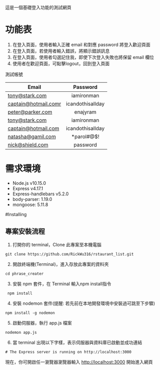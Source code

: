 這是一個基礎登入功能的測試網頁


# 功能表
1. 在登入頁面，使用者輸入正確 email 和對應 password 將登入歡迎頁面
1. 在登入頁面，若使用者輸入錯誤，將顯示錯誤訊息
1. 在登入頁面，使用者勾選記住我，即使下次登入失敗也將保留 email 欄位
1. 使用者在歡迎頁面，可點擊logout，回到登入頁面

測試帳號

| Email  | Password |
| ------------- |:-------------:|
| tony@stark.com| iamironman  |
| captain@hotmail.comr|icandothisallday|
| peter@parker.com|enajyram|
|tony@stark.com|iamironman|
|captain@hotmail.com|icandothisallday|
|natasha@gamil.com|	*parol#@$!|
|nick@shield.com|password|

# 需求環境
* Node.js v10.15.0
* Express v4.17.1
* Express-handlebars v5.2.0
* body-parser: 1.19.0
* mongoose: 5.11.8
 

#Installing
## 專案安裝流程

1. 打開你的 terminal，Clone 此專案至本機電腦

```shell
git clone https://github.com/RickWu316/rstaurant_list.git
```

2. 開啟終端機(Terminal)，進入存放此專案的資料夾

```
cd phrase_creater
```

3. 安裝 npm 套件，在 Terminal 輸入npm install指令


```shell
 npm install
```
4. 安裝 nodemon 套件(提醒: 若先前在本地開發環境中安裝過可跳至下步驟)

```shell
npm install -g nodemon 
```


5. 啟動伺服器，執行 app.js 檔案

```shell
nodemon app.js
```

6. 當 terminal 出現以下字樣，表示伺服器與資料庫已啟動並成功連結

```
# The Express server is running on http://localhost:3000

```

現在，你可開啟任一瀏覽器瀏覽器輸入 [http://localhost:3000](http://localhost:3000) 開始進入網頁